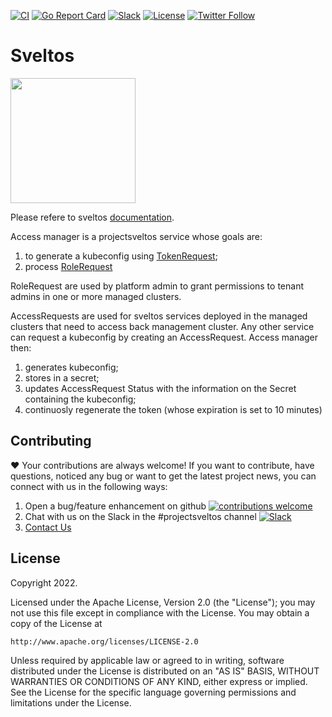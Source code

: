 [![CI](https://github.com/projectsveltos/access-manager/actions/workflows/main.yaml/badge.svg)](https://github.com/projectsveltos/access-manager/actions)
[![Go Report Card](https://goreportcard.com/badge/github.com/projectsveltos/access-manager)](https://goreportcard.com/report/github.com/projectsveltos/accesss-manager)
[![Slack](https://img.shields.io/badge/join%20slack-%23projectsveltos-brighteen)](https://join.slack.com/t/projectsveltos/shared_invite/zt-1hraownbr-W8NTs6LTimxLPB8Erj8Q6Q)
[![License](https://img.shields.io/badge/license-Apache-blue.svg)](LICENSE)
[![Twitter Follow](https://img.shields.io/twitter/follow/projectsveltos?style=social)](https://twitter.com/projectsveltos)

# Sveltos

<img src="https://raw.githubusercontent.com/projectsveltos/sveltos/main/docs/assets/logo.png" width="200">

Please refere to sveltos [documentation](https://projectsveltos.github.io/sveltos/).

Access manager is a projectsveltos service whose goals are:
1) to generate a kubeconfig using [TokenRequest](https://kubernetes.io/docs/reference/kubernetes-api/authentication-resources/token-request-v1/);
2) process [RoleRequest](https://raw.githubusercontent.com/projectsveltos/libsveltos/main/api/v1alpha1/rolerequest_type.go)

RoleRequest are used by platform admin to grant permissions to tenant admins in one or more managed clusters.

AccessRequests are used for sveltos services deployed in the managed clusters that need to access back management cluster.
Any other service can request a kubeconfig by creating an AccessRequest. 
Access manager then:
1. generates kubeconfig;
2. stores in a secret;
3. updates AccessRequest Status with the information on the Secret containing the kubeconfig;
4. continuosly regenerate the token (whose expiration is set to 10 minutes)

## Contributing 

❤️ Your contributions are always welcome! If you want to contribute, have questions, noticed any bug or want to get the latest project news, you can connect with us in the following ways:

1. Open a bug/feature enhancement on github [![contributions welcome](https://img.shields.io/badge/contributions-welcome-brightgreen.svg?style=flat)](https://github.com/projectsveltos/sveltos-manager/issues)
2. Chat with us on the Slack in the #projectsveltos channel [![Slack](https://img.shields.io/badge/join%20slack-%23projectsveltos-brighteen)](https://join.slack.com/t/projectsveltos/shared_invite/zt-1hraownbr-W8NTs6LTimxLPB8Erj8Q6Q)
3. [Contact Us](mailto:support@projectsveltos.io)

## License

Copyright 2022.

Licensed under the Apache License, Version 2.0 (the "License");
you may not use this file except in compliance with the License.
You may obtain a copy of the License at

    http://www.apache.org/licenses/LICENSE-2.0

Unless required by applicable law or agreed to in writing, software
distributed under the License is distributed on an "AS IS" BASIS,
WITHOUT WARRANTIES OR CONDITIONS OF ANY KIND, either express or implied.
See the License for the specific language governing permissions and
limitations under the License.
